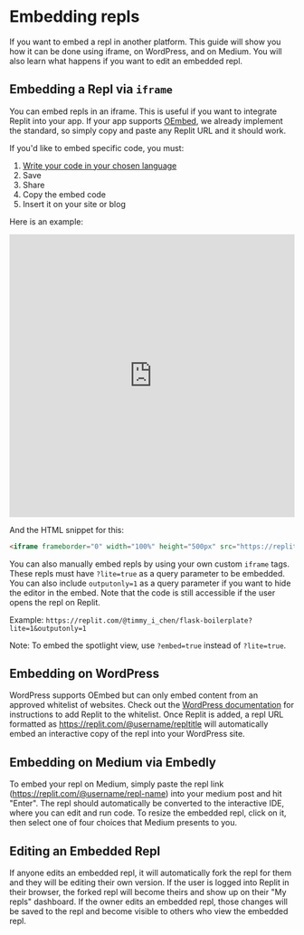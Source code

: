 # Embedding repls

If you want to embed a repl in another platform. This guide will show you how it can be done using iframe, on WordPress, and on Medium. You will also learn what happens if you want to edit an embedded repl. 

## Embedding a Repl via `iframe`

You can embed repls in an iframe. This is useful if you want to integrate Replit into your app. If your app supports [OEmbed](https://oembed.com/), we already
implement the standard, so simply copy and paste any Replit URL and it should work.

If you'd like to embed specific code, you must:

1. [Write your code in your chosen language](https://replit.com/languages)
2. Save
3. Share
4. Copy the embed code
5. Insert it on your site or blog

Here is an example:

<iframe frameborder="0" width="100%" height="500px" src="https://replit.com/@amasad/PitifulLastingWhoopingcrane?lite=true"></iframe>

And the HTML snippet for this:

```html
<iframe frameborder="0" width="100%" height="500px" src="https://replit.com/@amasad/PitifulLastingWhoopingcrane?lite=true"></iframe>
```

You can also manually embed repls by using your own custom `iframe` tags. These repls must have `?lite=true` as a query parameter to be embedded. You can also include `outputonly=1` as a query parameter if you want to hide the editor in the embed. Note that the code is still accessible if the user opens the repl on Replit.

Example: `https://replit.com/@timmy_i_chen/flask-boilerplate?lite=1&outputonly=1`


Note: To embed the spotlight view, use `?embed=true` instead of `?lite=true`.

## Embedding on WordPress

WordPress supports OEmbed but can only embed content from an approved whitelist of websites. Check out the [WordPress documentation](https://wordpress.org/support/article/embeds/#adding-support-for-an-oembed-enabled-site) for instructions to add Replit to the whitelist. Once Replit is added, a repl URL formatted as https://replit.com/@username/repltitle will automatically embed an interactive copy of the repl into your WordPress site.

## Embedding on Medium via Embedly

To embed your repl on Medium, simply paste the repl link
(https://replit.com/@username/repl-name) into your medium post and hit "Enter". The repl should automatically be converted to the interactive IDE, where you can edit and run code. To resize the embedded repl, click on it, then select one of four choices that Medium presents to you.

## Editing an Embedded Repl

If anyone edits an embedded repl, it will automatically fork the repl for them and they will be editing their own version. If the user is logged into Replit in their browser, the forked repl will become theirs and show up on their "My repls" dashboard. If the owner edits an embedded repl, those changes will be saved to the repl and become visible to others who view the embedded repl.
